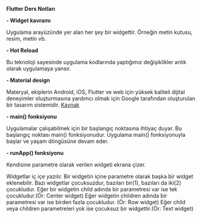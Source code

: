 **Flutter Ders Notları**

 **- Widget kavramı**

Uygulama arayüzünde yer alan her şey bir widgettir. Örneğin metin kutusu, resim, metin vb.

 **- Hot Reload**

Bu teknoloji sayesinde uygulama kodlarında yaptığımız değişiklikler anlık olarak uygulamaya yansır.

 **- Material design**

Materyal, ekiplerin Android, iOS, Flutter ve web için yüksek kaliteli dijital deneyimler oluşturmasına yardımcı olmak için Google tarafından oluşturulan bir tasarım sistemidir. [Kaynak](https://material.io/design/introduction)

 **- main() fonksiyonu**

Uygulamalar çalışabilmek için bir başlangıç noktasına ihtiyaç duyar. Bu başlangıç noktası main() fonksiyonudur. Uygulama main() fonksiyonuyla başlar ve yaşam döngüsüne devam eder.

 **- runApp() fonksiyonu**

Kendisine parametre olarak verilen widgeti ekrana çizer.

Widgetlar iç içe yazılır. Bir widgetin içine parametre olarak başka bir widget eklenebilir. Bazı widgetlar çocuksuzdur, bazıları bir(1), bazıları da iki(2) çocukludur. Eğer bir widgetin child adında bir parametresi var ise tek çocukludur.(Ör: Center widget) Eğer widgetin children adında bir parametresi var ise birden fazla çocukludur. (Ör: Row widget) Eğer child veya children parametreleri yok ise çocuksuz bir widgettir.(Ör: Text widget)

